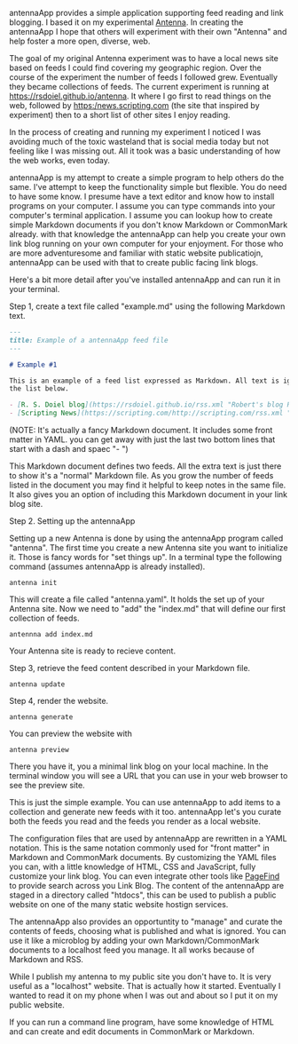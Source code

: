 
antennaApp provides a simple application supporting feed reading and link blogging. I based it on my experimental
[Antenna](https://github.com/rsdoiel/antenna). In creating the antennaApp I hope that others will experiment with
their own "Antenna" and help foster a more open, diverse, web.

The goal of my original Antenna experiment was to have a local news site based on feeds I could find covering my
geographic region. Over the course of the experiment the number of feeds I followed grew. Eventually they became
collections of feeds. The current experiment is running at <https://rsdoiel.github.io/antenna>. It where I go first
to read things on the web, followed by <https:/news.scripting.com> (the site that inspired by experiment) then to 
a short list of other sites I enjoy reading. 

In the process of creating and running my experiment I noticed I was avoiding much of the toxic wasteland that
is social media today but not feeling like I was missing out.  All it took was a basic understanding of how the web
works, even today. 

antennaApp is my attempt to create a simple program to help others do the same.  I've attempt to keep the functionality
simple but flexible. You do need to have some know. I presume have a text editor and know how to install programs
on your computer. I assume you can type commands into your computer's terminal application. 
I assume you can lookup how to create simple Markdown documents if you don't know Markdown or CommonMark already.
with that knowledge the antennaApp can help you create your own link blog running on your own computer for your
enjoyment. For those who are more adventuresome and familiar with static website publicatiojn, antennaApp can be used
with that to create public facing link blogs.

Here's a bit more detail after you've installed antennaApp and can run it in your terminal.

Step 1, create a text file called "example.md" using the following Markdown text.

~~~Markdown
---
title: Example of a antennaApp feed file
---

# Example #1

This is an example of a feed list expressed as Markdown. All text is ignored except
the list below.

- [R. S. Doiel blog](https://rsdoiel.github.io/rss.xml "Robert's blog RSS feed")
- [Scripting News](https://scripting.com/http://scripting.com/rss.xml "Script News RSS feed")
~~~

(NOTE: It's actually a fancy Markdown document. It includes some front matter in YAML.
you can get away with just the last two bottom lines that start with a dash and spaec "- ")

This Markdown document defines two feeds. All the extra text is just there to show it's a "normal" Markdown
file. As you grow the number of feeds listed in the document you may find it helpful to keep notes in the
same file. It also gives you an option of including this Markdown document in your link blog site.

Step 2. Setting up the antennaApp

Setting up a new Antenna is done by using the antennaApp program called "antenna".  The first time you create a new
Antenna site you want to initialize it. Those is fancy words for "set things up". In a terminal type the following
command (assumes antennaApp is already installed).

~~~shell
antenna init
~~~

This will create a file called "antenna.yaml". It holds the set up of your Antenna site. Now we need to "add" the
"index.md" that will define our first collection of feeds.

~~~shell
antennna add index.md
~~~

Your Antenna site is ready to recieve content.

Step 3, retrieve the feed content described in your Markdown file.

~~~
antenna update
~~~

Step 4, render the website.

~~~shell
antenna generate
~~~

You can preview the website with

~~~shell
antenna preview
~~~

There you have it, you a minimal link blog on your local machine. In the terminal window
you will see a URL that you can use in your web browser to see the preview site.

This is just the simple example. You can use antennaApp to add items to a collection and generate new
feeds with it too. antennaApp let's you curate both the feeds you read and the feeds you render as a local
website. 

The configuration files that are used by antennaApp are rewritten in a YAML notation. This is the same notation
commonly used for "front matter" in Markdown and CommonMark documents. By customizing the YAML files you can,
with a little knowledge of HTML, CSS and JavaScript, fully customize your link blog. You can even integrate other
tools like [PageFind](https://pagefind.app) to provide search across you Link Blog. The content of the antennaApp
are staged in a directory called "htdocs", this can be used to publish a public website on one of the many static
website hostign services.

The antennaApp also provides an opportuntity to "manage" and curate the contents of feeds, choosing what is
published and what is ignored. You can use it like a microblog by adding your own Markdown/CommonMark documents to a
localhost feed you manage. It all works because of Markdown and RSS. 

While I publish my antenna to my public site you don't have to. It is very useful as a "localhost" website. That is actually
how it started. Eventually I wanted to read it on my phone when I was out and about so I put it on my public website.

If you can run a command line program, have some knowledge of HTML and can create and edit documents in CommonMark or Markdown.